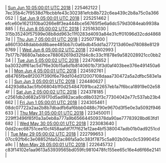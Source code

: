 | [Sun Jun 10 05:00:01 UTC 2018](https://transfer.sh/12aQph/dashninja-dbdump-20180610070001.tar.bz2) | 225462122 | 7ec35b4c7f9538d7fbcbbfe43c302381efcb8b722c6ea439c2b8a75c0a366052 | 
| [Sat Jun  9 05:00:01 UTC 2018](https://transfer.sh/Gl1uC/dashninja-dbdump-20180609070001.tar.bz2) | 225251462 | efce60e1621310ba0266e8f3ea444bce56765f5e6a6dc579d3084eab9938a885 | 
| [Fri Jun  8 05:00:02 UTC 2018](https://transfer.sh/vjCBV/dashninja-dbdump-20180608070002.tar.bz2) | 225163030 | 315b35240f57599e08b8dd963c11f0283d4093a84e31cff01096d32cdd48687d | 
| [Thu Jun  7 05:00:01 UTC 2018](https://transfer.sh/hOAI2/dashninja-dbdump-20180607070001.tar.bz2) | 225077800 | a86013048dabbdd8baee485bb7c0a6bdb45dd1a277213d60ed78088e81296769 | 
| [Wed Jun  6 05:00:02 UTC 2018](https://transfer.sh/mTQbH/dashninja-dbdump-20180606070002.tar.bz2) | 224802993 | 7b177b78680a7abbce788062619d32fd4c8c33c1f878e9a582028921cc0bb234 | 
| [Tue Jun  5 05:00:02 UTC 2018](https://transfer.sh/15oR2E/dashninja-dbdump-20180605070001.tar.bz2) | 224708652 | ba3032dff61ac5d7f6e30b15a6d1b8140601b73f3d0af403bee376e491450a6a | 
| [Mon Jun  4 05:00:01 UTC 2018](https://transfer.sh/KbJ49/dashninja-dbdump-20180604070001.tar.bz2) | 224592761 | d84765fbe8f2007f390f6e79dd104d312007108daaa730472a5a2dfbc583e1ac | 
| [Sun Jun  3 05:00:01 UTC 2018](https://transfer.sh/G95YM/dashninja-dbdump-20180603070001.tar.bz2) | 224480627 | 44293d8a3ac5fb06804b1f0d254847091bca22657eb1a7f6bca18919e02e584f | 
| [Sat Jun  2 05:00:02 UTC 2018](https://transfer.sh/14ao9J/dashninja-dbdump-20180602070002.tar.bz2) | 224378185 | c2561db2d682a519170d5ad982aca8cd8b032f3c77304042e77c537ab23b4662 | 
| [Fri Jun  1 05:00:01 UTC 2018](https://transfer.sh/13GUsV/dashninja-dbdump-20180601070001.tar.bz2) | 224305461 | 08dc07722a2aa2b8b7dbadfb6af6bbb0488c790e9670d3f5e0e3a5092f946633 | 
| [Thu May 31 05:00:01 UTC 2018](https://transfer.sh/7omcN/dashninja-dbdump-20180531070001.tar.bz2) | 223450011 | 229ff3496f85f0a3a0eb8a777a9b656644509378da90ae77783928bd63fd1682 | 
| [Wed May 30 05:00:01 UTC 2018](https://transfer.sh/RTPmO/dashninja-dbdump-20180530070001.tar.bz2) | 223083640 | 0dd2cec68751cee10cf458aafdf7f7f621e12ae4bf5380047adb01b0ad9251cd | 
| [Tue May 29 05:00:02 UTC 2018](https://transfer.sh/IwtjW/dashninja-dbdump-20180529070001.tar.bz2) | 222799653 | 07cc92fb6c3e08852fda52ac86fa5a0c383f7875c5a802b00ac0c5399045da9c | 
| [Mon May 28 05:00:01 UTC 2018](https://transfer.sh/aRuK3/dashninja-dbdump-20180528070001.tar.bz2) | 222645732 | c83f14102e1aa9613a53939565bd059fc9810478fc155ee65c16e4d6f66e2141 | 
